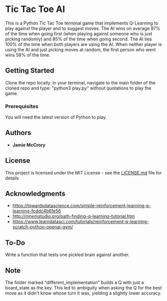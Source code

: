 # Tic Tac Toe AI

This is a Python Tic Tac Toe terminal game that implements Q-Learning to play against the player and to suggest moves.
The AI wins on average 97% of the time when going first (when playing against someone who is just picking randomly) and 85%
of the time when going second. The AI ties 100% of the time when both players are using the AI. When neither player is using the AI and just picking moves at random, the first person who went wins 58% of the time.

## Getting Started

Clone the repo locally. In your terminal, navigate to the main folder of the cloned repo and type: "python3 play.py" without quotations to play the game.

### Prerequisites

You will need the latest version of Python to play.

## Authors

* **Jamie McCrory**

## License

This project is licensed under the MIT License - see the [LICENSE.md](LICENSE.md) file for details

## Acknowledgments

* https://towardsdatascience.com/simple-reinforcement-learning-q-learning-fcddc4b6fe56
* http://mnemstudio.org/path-finding-q-learning-tutorial.htm
* https://www.learndatasci.com/tutorials/reinforcement-q-learning-scratch-python-openai-gym/

## To-Do

Write a function that tests one pickled brain against another.

## Note

The folder marked "different_implementation" builds a Q with just a board_state as the key.
This led to ambiguity when asking the Q for the best move as it didn't know whose turn it was, yielding a slightly lower accuracy.
